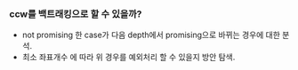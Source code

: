 ### ccw를 백트래킹으로 할 수 있을까?
* not promising 한 case가 다음 depth에서 promising으로 바뀌는 경우에 대한 분석.
* 최소 좌표개수 에 따라 위 경우를 예외처리 할 수 있을지 방안 탐색.
